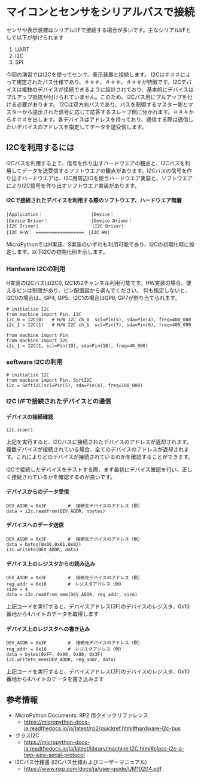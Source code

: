 # マイコンとセンサをシリアルバスで接続

センサや表示装置はシリアルI/Fで接続する場合が多いです。主なシリアルI/Fとして以下が挙げられます
1. UART
2. I2C
3. SPI

今回の演習ではI2Cを使ってセンサ、表示装置と接続します。
I2Cは＃＃＃によって規定されたバス仕様であり、＃＃＃、＃＃＃、＃＃＃が特徴です。I2Cデバイスは複数のデバイスが接続できるように設計されており、基本的にデバイスはプルアップ抵抗が付けられていません。このため、I2Cバス用にプルアップを付ける必要があります。
I2Cは双方向バスであり、バスを制御するマスター側とマスターから提示された信号に応じて応答するスレーブ側に分かれます。＃＃＃から＃＃＃を出します。各デバイスはアドレスを持っており、通信する際は通信したいデバイスのアドレスを指定してデータを送受信します。

## I2Cを利用するには

I2Cバスを利用する上で、信号を作り出すハードウエアの観点と、I2Cバスを利用してデータを送受信するソフトウエアの観点があります。I2Cバスの信号を作り出すハードウエアは、I2C用周辺IOを使うハードウエア実装と、ソフトウエアによりI2C信号を作り出すソフトウエア実装があります。

#### I2Cで接続されたデバイスを利用する際のソフトウエア、ハードウエア階層
```
|Application｜                  |Device｜
|Device Driver｜                |Device Driver｜
|I2C Driver|                    |I2C Driver|
|I2C ＨＷ｜ ==================　|I2C HW|

```
MicroPythonではH実装、S実装のいずれも利用可能であり、I2Cの初期化時に設定します。以下I2Cの初期化例を示します。

### Hardware I2Cの利用
H実装のI2CバスはI2C0, I2C1の2チャンネル利用可能です。HW実装の場合、使えるピンは制限があり、ピン配置図から選んでください。
何も指定しないと、I2C0の場合は、GP4, GP5、I2C1の場合はGP6, GP7が割り当てられます。
```
# initialize I2C
from machine import Pin, I2C
i2c_0 = I2C(0)   # H/W I2C ch_0  scl=Pin(5), sda=Pin(4), freq=400_000
i2c_1 = I2C(1)   # H/W I2C ch_1  scl=Pin(7), sda=Pin(6), freq=400_000
```
```
from machine import Pin
from machine import I2C
i2c_1 = I2C(1, scl=Pin(19), sda=Pin(18), freq=40_000)
```

### software I2Cの利用
```
# initialize I2C
from machine import Pin, SoftI2C
i2c = SoftI2C(scl=Pin(5), sda=Pin(4), freq=100_000)
```

### I2C I/Fで接続されたデバイスとの通信

#### デバイスの接続確認
```
i2c.scan()
```
上記を実行すると、I2Cバスに接続されたデバイスのアドレスが返却されます。複数デバイスが接続されている場合、全てのデバイスのアドレスが返却されます。これによりどのデバイスが接続されているのかを確認することができます。

I2Cで接続したデバイスをテストする際、まず最初にデバイス確認を行い、正しく接続されているかを確認するのが良いです。

#### デバイスからのデータ受信
```
DEV_ADDR = 0x3F        #  接続先デバイスのアドレス（例）
data = i2c.readfrom(DEV_ADDR, nbytes)
```
#### デバイスへのデータ送信
```
DEV_ADDR = 0x3F        #  接続先デバイスのアドレス（例）
data = bytes(0x00,0x01,0x02)
i2c.writeto(DEV_ADDR, data)
```

#### デバイス上のレジスタからの読み込み
```
DEV_ADDR = 0x3F        #  接続先デバイスのアドレス（例）
reg_addr = 0x10        #　レジスタアドレス（例）
size = 4
data = i2c.readfrom_mem(DEV_ADDR, reg_addr, size)
```
上記コードを実行すると、デバイスアドレス(3F)のデバイスのレジスタ、0x10番地から4バイトのデータを取得します

#### デバイス上のレジスタへの書き込み
```
DEV_ADDR = 0x3F        #  接続先デバイスのアドレス（例）
reg_addr = 0x10        #　レジスタアドレス（例）
data = bytes(0xFF, 0x00, 0x80, 0x3F)
i2c.writeto_mem(DEV_ADDR, reg_addr, data)
```
上記コードを実行すると、デバイスアドレス(3F)のデバイスのレジスタ、0x10番地から4バイトのデータを書き込みます



## 参考情報
- MicroPython Documents; RP2 用クイックリファレンス
  - https://micropython-docs-ja.readthedocs.io/ja/latest/rp2/quickref.html#hardware-i2c-bus
- クラスI2C
  - https://micropython-docs-ja.readthedocs.io/ja/latest/library/machine.I2C.html#class-i2c-a-two-wire-serial-protocol
- I2Cバス仕様書 (I2Cバス仕様およびユーザーマニュアル)
  - https://www.nxp.com/docs/ja/user-guide/UM10204.pdf
